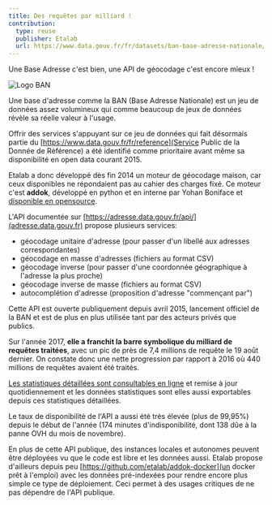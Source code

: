 ```yaml
---
title: Des requêtes par milliard !
contribution:
  type: reuse
  publisher: Etalab
  url: https://www.data.gouv.fr/fr/datasets/ban-base-adresse-nationale/
---
```


Une Base Adresse c'est bien, une API de géocodage c'est encore mieux !

<!--more-->

![Logo BAN](https://www.data.gouv.fr/s/avatars/18/18b929a270482faefabb18f5d2b4fd.png)

Une base d'adresse comme la BAN (Base Adresse Nationale) est un jeu de données assez volumineux qui comme beaucoup de jeux de données révèle sa réelle valeur à l'usage.

Offrir des services s'appuyant sur ce jeu de données qui fait désormais partie du [https://www.data.gouv.fr/fr/reference](Service Public de la Donnée de Référence) a été identifié comme prioritaire avant même sa disponibilité en open data courant 2015.

Etalab a donc développé dès fin 2014 un moteur de géocodage maison, car ceux disponibles ne répondaient pas au cahier des charges fixé. Ce moteur c'est **addok**, développé en python et en interne par Yohan Boniface et [disponible en opensource](https://github.com/addok/addok).

L'API documentée sur [https://adresse.data.gouv.fr/api/](adresse.data.gouv.fr) propose plusieurs services:

* géocodage unitaire d'adresse (pour passer d'un libellé aux adresses correspondantes)
* géocodage en masse d'adresses (fichiers au format CSV)
* géocodage inverse (pour passer d'une coordonnée géographique à l'adresse la plus proche)
* géocodage inverse de masse (fichiers au format CSV)
* autocomplétion d'adresse (proposition d'adresse "commençant par")

Cette API est ouverte publiquement depuis avril 2015, lancement officiel de la BAN et est de plus en plus utilisée tant par des acteurs privés que publics.

Sur l'année 2017, **elle a franchit la barre symbolique du milliard de requêtes traitées**, avec un pic de près de 7,4 millions de requête le 19 août dernier. On constate donc une nette progression par rapport à 2016 où 440 millions de requêtes avaient été traités.

[Les statistiques détaillées sont consultables en ligne](https://adresse.data.gouv.fr/data/stats/stats-api.html) et remise à jour quotidiennement et les données statistiques sont elles aussi exportables depuis ces statistiques détaillées.

Le taux de disponibilité de l'API a aussi été très élevée (plus de 99,95%) depuis le début de l'année (174 minutes d'indisponibilité, dont 138 dûe à la panne OVH du mois de novembre).

En plus de cette API publique, des instances locales et autonomes peuvent être déployées vu que le code est libre et les données aussi. Etalab propose d'ailleurs depuis peu [https://github.com/etalab/addok-docker](un docker prêt à l'emploi) avec les données pré-indexées pour rendre encore plus simple ce type de déploiement. Ceci permet à des usages critiques de ne pas dépendre de l'API publique.

<div data-udata-dataset-id="5530fbacc751df5ff937dddb"></div>
